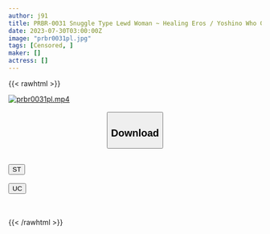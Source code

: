```yaml
---
author: j91
title: PRBR-0031 Snuggle Type Lewd Woman ~ Healing Eros / Yoshino Who Gently Guides The Man To The Climax
date: 2023-07-30T03:00:00Z
image: "prbr0031pl.jpg"
tags: [Censored, ]
maker: []
actress: []
---
```



{{< rawhtml >}}

<div class="video" data-videoid="RLXWbzLPqjtdOgq">
    <a href="javascript:;">
        <img src="https://my.j91.asia/posts/prbr0031pl/prbr0031pl.jpg" width="WIDTH" height="HEIGHT" alt="prbr0031pl.mp4" loading="lazy">
    </a>
</div>

<script type="text/javascript" src="https://j91.asia/asset/on-demand-st.js"></script>

<br>
  <link rel="stylesheet" href="https://j91.asia/asset/bs5.css">
  
  <center>
  <button class="btn btn-primary" type="button" data-bs-toggle="collapse" data-bs-target=".multi-collapse" aria-expanded="false" aria-controls="multiCollapseExample1 multiCollapseExample2"><h2>Download</h2></button></center>
</p>
<div class="row">
  <div class="col">
    <div class="collapse multi-collapse" id="multiCollapseExample1">
      <div class="card card-body">
	      	      <br>
<div class="buttons">  
<a href="https://streamtape.to/v/RLXWbzLPqjtdOgq"><button class="btn-hover color-3"><i class="fa fa-download"></i> ST</button></a></div>
    </div>
  </div>
</div>
  <div class="col">
    <div class="collapse multi-collapse" id="multiCollapseExample2">
      <div class="card card-body">
	      <br>
<div class="buttons">
    <a href="https://userscloud.com/52ztm86vi7mw"><button class="btn-hover color-9"><i class="fa fa-download"></i> UC</button></a></div>
<br><br>
      </div>
    </div>
  </div>
</div>

{{< /rawhtml >}}